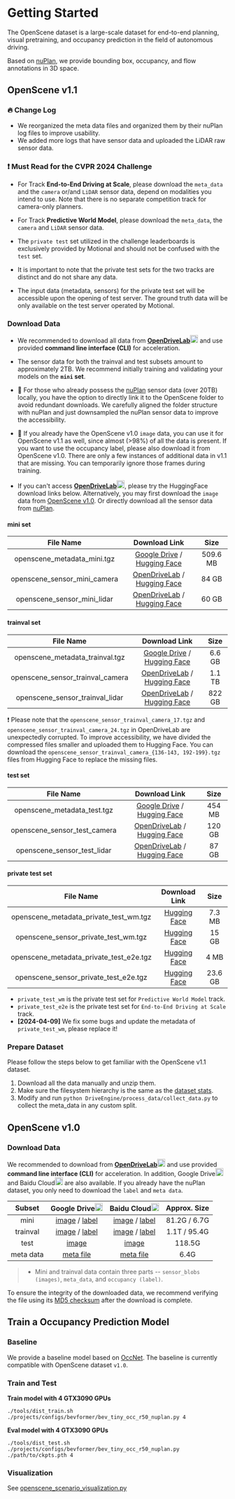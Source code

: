 # Getting Started

The OpenScene dataset is a large-scale dataset for end-to-end planning, visual pretraining, and occupancy prediction in the field of autonomous driving.

Based on [nuPlan](https://www.nuscenes.org/nuplan), we provide bounding box, occupancy, and flow annotations in 3D space.

## OpenScene v1.1

### :fire: Change Log
- We reorganized the meta data files and organized them by their nuPlan log files to improve usability.
- We added more logs that have sensor data and uploaded the LiDAR raw sensor data.

### :exclamation: Must Read for the CVPR 2024 Challenge

- For Track **End-to-End Driving at Scale**, please download the `meta_data` and the `camera` or/and `LiDAR` sensor data, depend on modalities you intend to use. Note that there is no separate competition track for camera-only planners.
- For Track **Predictive World Model**, please download the `meta_data`, the `camera` and `LiDAR` sensor data.

- The `private test` set utilized in the challenge leaderboards is exclusively provided by Motional and should not be confused with the `test` set.
- It is important to note that the private test sets for the two tracks are distinct and do not share any data.
- The input data (metadata, sensors) for the private test set will be accessible upon the opening of test server. The ground truth data will be only available on the test server operated by Motional.


### Download Data

- We recommended to download all data from [**OpenDriveLab**](https://openxlab.org.cn/datasets/OpenDriveLab/OpenScene/tree/main/openscene-v1.1)<img src="https://github.com/OpenDriveLab/OpenLane-V2/assets/29263416/4cfa0f7f-535c-40fa-9fca-81276683931d" alt="OpenDriveLab" width="18"/> and use provided **command line interface (CLI)** for acceleration.

- The sensor data for both the trainval and test subsets amount to approximately 2TB. We recommend initially training and validating your models on the **`mini` set**.

- :bell: For those who already possess the [nuPlan](https://www.nuscenes.org/nuplan) sensor data (over 20TB) locally, you have the option to directly link it to the OpenScene folder to avoid redundant downloads. We carefully aligned the folder structure with nuPlan and just downsampled the nuPlan sensor data to improve the accessibility.

- :bell: If you already have the OpenScene v1.0 `image` data, you can use it for OpenScene v1.1 as well, since almost (>98%) of all the data is present. If you want to use the occupancy label, please also download it from OpenScene v1.0. There are only a few instances of additional data in v1.1 that are missing. You can temporarily ignore those frames during training.

- If you can't access [**OpenDriveLab**](https://openxlab.org.cn/datasets/OpenDriveLab/OpenScene/tree/main/openscene-v1.1)<img src="https://github.com/OpenDriveLab/OpenLane-V2/assets/29263416/4cfa0f7f-535c-40fa-9fca-81276683931d" alt="OpenDriveLab" width="18"/>, please try the HuggingFace download links below. Alternatively, you may first download the `image` data from [OpenScene v1.0](#openscene-v10). Or directly download all the sensor data from [nuPlan](https://www.nuscenes.org/nuplan).

#### mini set

| File Name  | Download Link | Size |
| :--------: | :----------: | :--: |
| openscene_metadata_mini.tgz  | [Google Drive](https://drive.google.com/drive/folders/1MnRwhnEBsgZxbaleHxc3Gw7Ovc4I9az1?usp=sharing) / [Hugging Face](https://huggingface.co/datasets/OpenDriveLab/OpenScene/resolve/main/openscene-v1.1/openscene_metadata_mini.tgz?download=true)  | 509.6 MB |
| openscene_sensor_mini_camera | [OpenDriveLab](https://openxlab.org.cn/datasets/OpenDriveLab/OpenScene/tree/main/openscene-v1.1) / [Hugging Face](https://huggingface.co/datasets/OpenDriveLab/OpenScene/tree/main/openscene-v1.1/openscene_sensor_mini_camera) | 84 GB |
| openscene_sensor_mini_lidar  | [OpenDriveLab](https://openxlab.org.cn/datasets/OpenDriveLab/OpenScene/tree/main/openscene-v1.1) / [Hugging Face](https://huggingface.co/datasets/OpenDriveLab/OpenScene/tree/main/openscene-v1.1/openscene_sensor_mini_lidar) | 60 GB |

#### trainval set

| File Name  | Download Link | Size |
| :--------: | :----------: | :--: |
| openscene_metadata_trainval.tgz  | [Google Drive](https://drive.google.com/drive/folders/1MnRwhnEBsgZxbaleHxc3Gw7Ovc4I9az1?usp=sharing) / [Hugging Face](https://huggingface.co/datasets/OpenDriveLab/OpenScene/resolve/main/openscene-v1.1/openscene_metadata_trainval.tgz?download=true) | 6.6 GB |
| openscene_sensor_trainval_camera | [OpenDriveLab](https://openxlab.org.cn/datasets/OpenDriveLab/OpenScene/tree/main/openscene-v1.1) / [Hugging Face](https://huggingface.co/datasets/OpenDriveLab/OpenScene/tree/main/openscene-v1.1/openscene_sensor_trainval_camera) | 1.1 TB |
| openscene_sensor_trainval_lidar  | [OpenDriveLab](https://openxlab.org.cn/datasets/OpenDriveLab/OpenScene/tree/main/openscene-v1.1) / [Hugging Face](https://huggingface.co/datasets/OpenDriveLab/OpenScene/tree/main/openscene-v1.1/openscene_sensor_trainval_lidar) | 822 GB |

:exclamation: Please note that the `openscene_sensor_trainval_camera_17.tgz` and `openscene_sensor_trainval_camera_24.tgz` in OpenDriveLab are unexpectedly corrupted.  To improve accessibility, we have divided the compressed files smaller and uploaded them to Hugging Face. You can download the `openscene_sensor_trainval_camera_{136-143, 192-199}.tgz` files from Hugging Face to replace the missing files.

#### test set

| File Name  | Download Link | Size |
| :--------: | :----------: | :--: |
| openscene_metadata_test.tgz  | [Google Drive](https://drive.google.com/drive/folders/1MnRwhnEBsgZxbaleHxc3Gw7Ovc4I9az1?usp=sharing) / [Hugging Face](https://huggingface.co/datasets/OpenDriveLab/OpenScene/resolve/main/openscene-v1.1/openscene_metadata_test.tgz?download=true) | 454 MB |
| openscene_sensor_test_camera | [OpenDriveLab](https://openxlab.org.cn/datasets/OpenDriveLab/OpenScene/tree/main/openscene-v1.1) / [Hugging Face](https://huggingface.co/datasets/OpenDriveLab/OpenScene/tree/main/openscene-v1.1/openscene_sensor_test_camera) | 120 GB |
| openscene_sensor_test_lidar  | [OpenDriveLab](https://openxlab.org.cn/datasets/OpenDriveLab/OpenScene/tree/main/openscene-v1.1) / [Hugging Face](https://huggingface.co/datasets/OpenDriveLab/OpenScene/tree/main/openscene-v1.1/openscene_sensor_test_lidar) | 87 GB |

#### private test set

| File Name  | Download Link | Size |
| :--------: | :----------: | :--: |
| openscene_metadata_private_test_wm.tgz | [Hugging Face](https://huggingface.co/datasets/OpenDriveLab/OpenScene/resolve/main/openscene-v1.1/openscene_metadata_private_test_wm.tgz?download=true) | 7.3 MB |
| openscene_sensor_private_test_wm.tgz | [Hugging Face](https://huggingface.co/datasets/OpenDriveLab/OpenScene/resolve/main/openscene-v1.1/openscene_sensor_private_test_wm.tgz?download=true) | 15 GB |
| openscene_metadata_private_test_e2e.tgz | [Hugging Face](https://huggingface.co/datasets/OpenDriveLab/OpenScene/resolve/main/openscene-v1.1/openscene_metadata_private_test_e2e.tgz?download=true) | 4 MB |
| openscene_sensor_private_test_e2e.tgz | [Hugging Face](https://huggingface.co/datasets/OpenDriveLab/OpenScene/resolve/main/openscene-v1.1/openscene_sensor_private_test_e2e.tgz?download=true) | 23.6 GB |

- `private_test_wm` is the private test set for `Predictive World Model` track.
- `private_test_e2e` is the private test set for `End-to-End Driving at Scale` track.
- **[2024-04-09]** We fix some bugs and update the metadata of `private_test_wm`, please replace it!

### Prepare Dataset

Please follow the steps below to get familiar with the OpenScene v1.1 dataset.

1. Download all the data manually and unzip them.
2. Make sure the filesystem hierarchy is the same as the [dataset stats](dataset_stats.md#filesystem-hierarchy).
3. Modify and run `python DriveEngine/process_data/collect_data.py` to collect the meta_data in any custom split.


## OpenScene v1.0

### Download Data

We recommended to download from [**OpenDriveLab**](https://openxlab.org.cn/datasets/OpenDriveLab/OpenScene)<img src="https://github.com/OpenDriveLab/OpenLane-V2/assets/29263416/4cfa0f7f-535c-40fa-9fca-81276683931d" alt="OpenDriveLab" width="18"/> and use provided **command line interface (CLI)** for acceleration. In addition, Google Drive<img src="https://ssl.gstatic.com/docs/doclist/images/drive_2022q3_32dp.png" alt="Google Drive" width="18"/> and Baidu Cloud<img src="https://nd-static.bdstatic.com/m-static/v20-main/favicon-main.ico" alt="Baidu Yun" width="18"/> are also available. If you already have the nuPlan dataset, you only need to download the `label` and `meta data`.

| Subset  | Google Drive<img src="https://ssl.gstatic.com/docs/doclist/images/drive_2022q3_32dp.png" alt="Google Drive" width="18"/> | Baidu Cloud<img src="https://nd-static.bdstatic.com/m-static/v20-main/favicon-main.ico" alt="Baidu Yun" width="18"/> | Approx. Size |
| :---: |  :---: | :---: | :---: |
| mini |  [image](https://drive.google.com/drive/folders/1sWCpfQiAjOf2e9D3O3R2gJz5e9MXNArI?usp=drive_link) / [label](https://drive.google.com/drive/folders/16xjIgfaIiUq34aU3Qev9pVCDCk90HoEu?usp=drive_link) |  [image](https://pan.baidu.com/s/15nF043xirjZnrOm9qgLh8w?pwd=hksj) / [label](https://pan.baidu.com/s/1HKeDR-qRKpxOAhjesSMjyQ?pwd=ek5j) |  81.2G / 6.7G |
| trainval  |  [image](https://drive.google.com/drive/folders/1kwPMvECZbyWx1AsVLNLP9sLNYQIvScki?usp=drive_link) / [label](https://drive.google.com/drive/folders/1rtMG5gfqL7T7aV06awEa0oyjgGd5q2bI?usp=drive_link) |  [image](https://pan.baidu.com/s/1ZW5oV4JmKFwtO9ciTC-sBA?pwd=qx9x) / [label](https://pan.baidu.com/s/1_WW6spKo_Ru_0ge9SCuOQg?pwd=j6qn) |  1.1T / 95.4G |
| test |  [image](https://drive.google.com/drive/folders/1VUapdlwKRRVl7rh6XLUC9ekLja-EHC4R?usp=drive_link)   |  [image](https://pan.baidu.com/s/1kUKzYszyoRyZj-2m4uCiTw?pwd=8hxs) | 118.5G |
| meta data | [meta file](https://drive.google.com/drive/folders/1kf_qkvXQ2gT4o8JBd5fQL4_2CtApnbOF?usp=drive_link) |  [meta file](https://pan.baidu.com/s/1MxtbNvzZO_NsuYvPGPwwAA?pwd=kwbz) | 6.4G |

> - Mini and trainval data contain three parts -- `sensor_blobs (images)`, `meta_data`, and `occupancy (label)`.

To ensure the integrity of the downloaded data, we recommend verifying the file using its [MD5 checksum](https://drive.google.com/file/d/1B9E43icOc16AhzHU33_RBsgVIfhoNgRI/view?usp=drive_link) after the download is complete.

## Train a Occupancy Prediction Model

### Baseline

We provide a baseline model based on [OccNet](https://github.com/OpenDriveLab/OccNet). The baseline is currently compatible with OpenScene dataset `v1.0`.
<!---Please refer to [DriveEngine](https://github.com/OpenDriveLab/DriveEngine/) (TBA) for details.--->



### Train and Test

**Train model with 4 GTX3090 GPUs** 
```
./tools/dist_train.sh ./projects/configs/bevformer/bev_tiny_occ_r50_nuplan.py 4
```

**Eval model with 4 GTX3090 GPUs**
```
./tools/dist_test.sh ./projects/configs/bevformer/bev_tiny_occ_r50_nuplan.py ./path/to/ckpts.pth 4
```
<!---Note: using 1 GPU to eval can obtain slightly higher performance because continuous video may be truncated with multiple GPUs. By default, we report the score evaluated with 8 GPUs.--->



### Visualization 

See [openscene_scenario_visualization.py](/DriveEngine/process_data/openscene_scenario_visualization.py)
